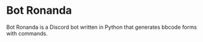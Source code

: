# Bot Ronanda

Bot Ronanda is a Discord bot written in Python that generates bbcode forms with commands.
